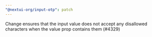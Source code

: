 ```yaml
---
"@nextui-org/input-otp": patch
---
```


Change ensures that the input value does not accept any disallowed characters when the value prop contains them (#4329)
